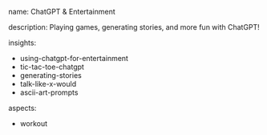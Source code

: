 name: ChatGPT & Entertainment

description: Playing games, generating stories, and more fun with ChatGPT!

insights:
  - using-chatgpt-for-entertainment
  - tic-tac-toe-chatgpt
  - generating-stories
  - talk-like-x-would
  - ascii-art-prompts

aspects:
  - workout